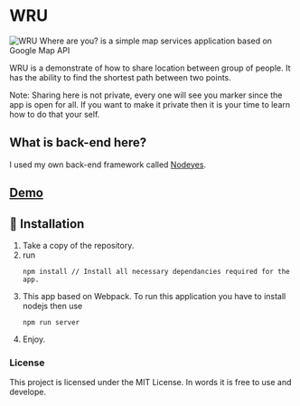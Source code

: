 # WRU
![WRU](https://raw.githubusercontent.com/AhmedBHameed/WRU/master/src/assets/image/WRU-app.gif)
Where are you? is a simple map services application based on Google Map API

WRU is a demonstrate of how to share location between group of people.
It has the ability to find the shortest path between two points.

Note: Sharing here is not private, every one will see you marker since the app is open for all.
If you want to make it private then it is your time to learn how to do that your self.

## What is back-end here?

I used my own back-end framework called [Nodeyes](https://github.com/AhmedBHameed/Nodeys).

## [Demo](https://nodeys.herokuapp.com/whereareyou)

## 🔨 Installation
1. Take a copy of the repository.
2. run
    ```
    npm install // Install all necessary dependancies required for the app.
    ```
3. This app based on Webpack. To run this application you have to install nodejs then use
    ```
    npm run server
    ```
4. Enjoy.

### License

This project is licensed under the MIT License.
In words it is free to use and develope.
